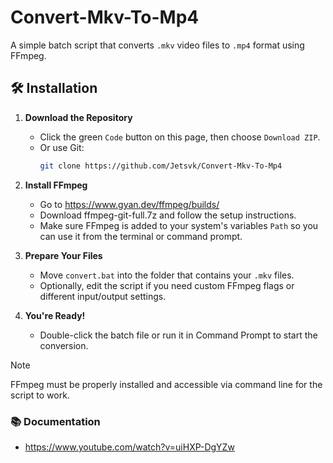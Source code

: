 # Convert-Mkv-To-Mp4
A simple batch script that converts `.mkv` video files to `.mp4` format using FFmpeg.

## 🛠️ Installation

1. **Download the Repository**
   - Click the green `Code` button on this page, then choose `Download ZIP`.
   - Or use Git:
     ```bash
     git clone https://github.com/Jetsvk/Convert-Mkv-To-Mp4
     ```

2. **Install FFmpeg**
   - Go to https://www.gyan.dev/ffmpeg/builds/
   - Download ffmpeg-git-full.7z and follow the setup instructions.
   - Make sure FFmpeg is added to your system's variables `Path` so you can use it from the terminal or command prompt.

3. **Prepare Your Files**
   - Move `convert.bat` into the folder that contains your `.mkv` files.
   - Optionally, edit the script if you need custom FFmpeg flags or different input/output settings.

4. **You're Ready!**
   - Double-click the batch file or run it in Command Prompt to start the conversion.

> [!NOTE]
> FFmpeg must be properly installed and accessible via command line for the script to work.

### 📚 Documentation
- https://www.youtube.com/watch?v=uiHXP-DgYZw

